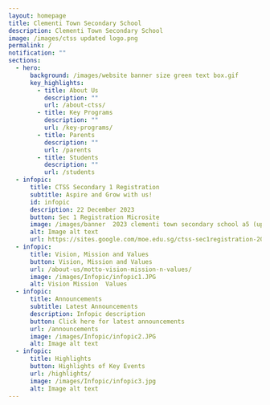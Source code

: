 ```yaml
---
layout: homepage
title: Clementi Town Secondary School
description: Clementi Town Secondary School
image: /images/ctss updated logo.png
permalink: /
notification: ""
sections:
  - hero:
      background: /images/website banner size green text box.gif
      key_highlights:
        - title: About Us
          description: ""
          url: /about-ctss/
        - title: Key Programs
          description: ""
          url: /key-programs/
        - title: Parents
          description: ""
          url: /parents
        - title: Students
          description: ""
          url: /students
  - infopic:
      title: CTSS Secondary 1 Registration
      subtitle: Aspire and Grow with us!
      id: infopic
      description: 22 December 2023
      button: Sec 1 Registration Microsite
      image: /images/banner  2023 clementi town secondary school a5 (updated).png
      alt: Image alt text
      url: https://sites.google.com/moe.edu.sg/ctss-sec1registration-2024
  - infopic:
      title: Vision, Mission and Values
      button: Vision, Mission and Values
      url: /about-us/motto-vision-mission-n-values/
      image: /images/Infopic/infopic1.JPG
      alt: Vision Mission  Values
  - infopic:
      title: Announcements
      subtitle: Latest Announcements
      description: Infopic description
      button: Click here for latest announcements
      url: /announcements
      image: /images/Infopic/infopic2.JPG
      alt: Image alt text
  - infopic:
      title: Highlights
      button: Highlights of Key Events
      url: /highlights/
      image: /images/Infopic/infopic3.jpg
      alt: Image alt text
---
```

